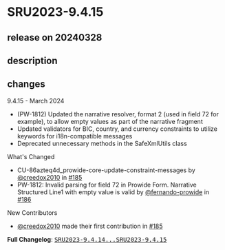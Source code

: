 # SRU2023-9.4.15

## release on 20240328

## description

## changes

9.4.15 - March 2024

* (PW-1812) Updated the narrative resolver, format 2 (used in field 72 for example), to allow empty values as part of the narrative fragment
* Updated validators for BIC, country, and currency constraints to utilize keywords for i18n-compatible messages
* Deprecated unnecessary methods in the SafeXmlUtils class

What's Changed

* CU-86azteq4d_prowide-core-update-constraint-messages by <a class="user-mention notranslate" data-hovercard-type="user" data-hovercard-url="/users/creedox2010/hovercard" data-octo-click="hovercard-link-click" data-octo-dimensions="link_type:self" href="https://github.com/creedox2010">@creedox2010</a> in <a class="issue-link js-issue-link" data-error-text="Failed to load title" data-id="2201111511" data-permission-text="Title is private" data-url="https://github.com/prowide/prowide-core/issues/185" data-hovercard-type="pull_request" data-hovercard-url="/prowide/prowide-core/pull/185/hovercard" href="https://github.com/prowide/prowide-core/pull/185">#185</a>
* PW-1812: Invalid parsing for field 72 in Prowide Form. Narrative Structured Line1 with empty value is valid by <a class="user-mention notranslate" data-hovercard-type="user" data-hovercard-url="/users/fernando-prowide/hovercard" data-octo-click="hovercard-link-click" data-octo-dimensions="link_type:self" href="https://github.com/fernando-prowide">@fernando-prowide</a> in <a class="issue-link js-issue-link" data-error-text="Failed to load title" data-id="2205565207" data-permission-text="Title is private" data-url="https://github.com/prowide/prowide-core/issues/186" data-hovercard-type="pull_request" data-hovercard-url="/prowide/prowide-core/pull/186/hovercard" href="https://github.com/prowide/prowide-core/pull/186">#186</a>

New Contributors

* <a class="user-mention notranslate" data-hovercard-type="user" data-hovercard-url="/users/creedox2010/hovercard" data-octo-click="hovercard-link-click" data-octo-dimensions="link_type:self" href="https://github.com/creedox2010">@creedox2010</a> made their first contribution in <a class="issue-link js-issue-link" data-error-text="Failed to load title" data-id="2201111511" data-permission-text="Title is private" data-url="https://github.com/prowide/prowide-core/issues/185" data-hovercard-type="pull_request" data-hovercard-url="/prowide/prowide-core/pull/185/hovercard" href="https://github.com/prowide/prowide-core/pull/185">#185</a>

<strong>Full Changelog</strong>: <a class="commit-link" href="https://github.com/prowide/prowide-core/compare/SRU2023-9.4.14...SRU2023-9.4.15"><tt>SRU2023-9.4.14...SRU2023-9.4.15</tt></a>

